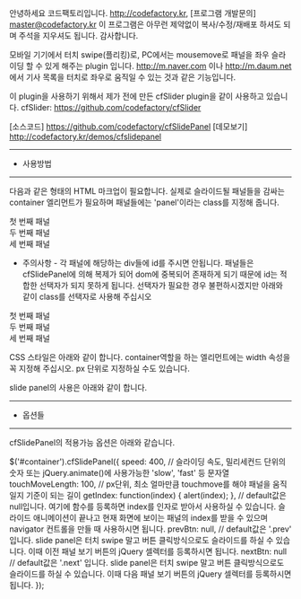 안녕하세요 코드팩토리입니다. http://codefactory.kr, [프로그램 개발문의] master@codefactory.kr
이 프로그램은 아무런 제약없이 복사/수정/재배포 하셔도 되며 주석을 지우셔도 됩니다.
감사합니다.

모바일 기기에서 터치 swipe(플리킹)로, PC에서는 mousemove로 패널을 좌우 슬라이딩 할 수 있게 해주는 plugin 입니다.
http://m.naver.com 이나 http://m.daum.net 에서 기사 목록을 터치로 좌우로 움직일 수 있는 것과 같은 기능입니다.

이 plugin을 사용하기 위해서 제가 전에 만든 cfSlider plugin을 같이 사용하고 있습니다.
cfSlider: https://github.com/codefactory/cfSlider

[소스코드] https://github.com/codefactory/cfSlidePanel
[데모보기] http://codefactory.kr/demos/cfslidepanel

---------------------------------------
 * 사용방법
---------------------------------------
다음과 같은 형태의 HTML 마크업이 필요합니다. 실제로 슬라이드될 패널들을 감싸는 container 엘리먼트가 필요하며 패널들에는 'panel'이라는 class를 지정해 줍니다. 

<div id="container">
	<div class="panel">
		첫 번째 패널
	</div>
	<div class="panel">
		두 번째 패널
	</div>
	<div class="panel">
		세 번째 패널
	</div>
</div>


- 주의사항 -
각 패널에 해당하는 div들에 id를 주시면 안됩니다. 패널들은 cfSlidePanel에 의해 복제가 되어 dom에 중복되어 존재하게 되기 때문에 id는 적합한 선택자가 되지 못하게 됩니다. 선택자가 필요한 경우 불편하시겠지만 아래와 같이 class를 선택자로 사용해 주십시오

<div id="container">
	<div class="panel one">		<!-- 꼭 필요한 panel 클래스 외에 선택자로 사용하기 위해 one 클래스 추가 -->
		첫 번째 패널
	</div>
	<div class="panel two">		<!-- 꼭 필요한 panel 클래스 외에 선택자로 사용하기 위해 two 클래스 추가 -->
		두 번째 패널
	</div>
	<div class="panel three">	<!-- 꼭 필요한 panel 클래스 외에 선택자로 사용하기 위해 three 클래스 추가 -->
		세 번째 패널
	</div>
</div>


CSS 스타일은 아래와 같이 합니다. container역할을 하는 엘리먼트에는 width 속성을 꼭 지정해 주십시오. px 단위로 지정하실 수도 있습니다.

<style>
	#container {
		width: 100%;
	}
</style>


slide panel의 사용은 아래와 같이 합니다.

<script>
	$('#container').cfSlidePanel();
</script>


---------------------------------------
 * 옵션들
---------------------------------------
cfSlidePanel의 적용가능 옵션은 아래와 같습니다.

$('#container').cfSlidePanel({
	speed: 400,
	// 슬라이딩 속도, 밀리세컨드 단위의 숫자 또는 jQuery.animate()에 사용가능한 'slow', 'fast' 등 문자열
	touchMoveLength: 100,
	// px단위, 최소 얼마만큼 touchmove를 해야 패널을 움직일지 기준이 되는 길이
	getIndex: function(index) {
		alert(index);
	},
	// default값은 null입니다. 여기에 함수를 등록하면 index를 인자로 받아서 사용하실 수 있습니다. 슬라이드 애니메이션이 끝나고 현재 화면에 보이는 패널의 index를 받을 수 있으며 navigator 컨트롤을 만들 때 사용하시면 됩니다.
	prevBtn: null,
	// default값은 '.prev' 입니다. slide panel은 터치 swipe 말고 버튼 클릭방식으로도 슬라이드를 하실 수 있습니다. 이때 이전 패널 보기 버튼의 jQuery 셀렉터를 등록하시면 됩니다.
	nextBtn: null
	// default값은 '.next' 입니다. slide panel은 터치 swipe 말고 버튼 클릭방식으로도 슬라이드를 하실 수 있습니다. 이때 다음 패널 보기 버튼의 jQuery 셀렉터를 등록하시면 됩니다.
});

